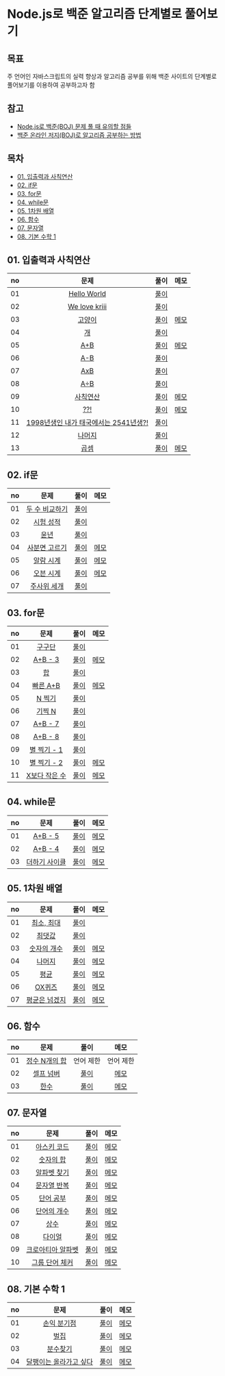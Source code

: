 # Node.js로 백준 알고리즘 단계별로 풀어보기

## 목표
주 언어인 자바스크립트의 실력 향상과 알고리즘 공부를 위해 백준 사이트의 단계별로 풀어보기를 이용하여 공부하고자 함

## 참고
- [Node.js로 백준(BOJ) 문제 풀 때 유의할 점들](https://tesseractjh.tistory.com/39)
- [백준 온라인 저지(BOJ)로 알고리즘 공부하는 방법](https://www.youtube.com/watch?v=H6z1_tnyhp0&t=626s)

## 목차
- [01. 입출력과 사칙연산](#01-입출력과-사칙연산)
- [02. if문](#02-if문)
- [03. for문](#03-for문)
- [04. while문](#04-while문)
- [05. 1차원 배열](#05-1차원-배열)
- [06. 함수](#06-함수)
- [07. 문자열](#07-문자열)
- [08. 기본 수학 1](#08-기본-수학-1)

## 01. 입출력과 사칙연산
| no | 문제 | 풀이 | 메모 |
|:--:|:--:|:--:|:--:|
| 01 | [Hello World](https://www.acmicpc.net/problem/2557) | [풀이](./01.%20입출력과%20사칙연산/01.%20Hello%20World/2557.js) |  |
| 02 | [We love kriii](https://www.acmicpc.net/problem/10718) | [풀이](./01.%20입출력과%20사칙연산/02.%20We%20love%20kriii/10718.js) |  |
| 03 | [고양이](https://www.acmicpc.net/problem/10171) | [풀이](./01.%20입출력과%20사칙연산/03.%20고양이/10171.js) | [메모](./01.%20입출력과%20사칙연산/03.%20고양이/memo.md) |
| 04 | [개](https://www.acmicpc.net/problem/10172) | [풀이](./01.%20입출력과%20사칙연산/04.%20개/10172.js) |  |
| 05 | [A+B](https://www.acmicpc.net/problem/1000) | [풀이](./01.%20입출력과%20사칙연산/05.%20A%2BB/1000.js) | [메모](./01.%20입출력과%20사칙연산/05.%20A%2BB/memo.md) |
| 06 | [A-B](https://www.acmicpc.net/problem/1001) | [풀이](./01.%20입출력과%20사칙연산/06.%20A-B/1001.js) |  |
| 07 | [AxB](https://www.acmicpc.net/problem/10998) | [풀이](./01.%20입출력과%20사칙연산/07.%20AxB/10998.js) |  |
| 08 | [A÷B](https://www.acmicpc.net/problem/1008) | [풀이](./01.%20입출력과%20사칙연산/08.%20A÷B/1008.js) |  |
| 09 | [사칙연산](https://www.acmicpc.net/problem/10869) | [풀이](./01.%20입출력과%20사칙연산/09.%20사칙연산/10869.js) | [메모](./01.%20입출력과%20사칙연산/09.%20사칙연산/memo.md) |
| 10 | [??!](https://www.acmicpc.net/problem/10926) | [풀이](./01.%20입출력과%20사칙연산/10.%20%3F%3F!/10926.js) | [메모](./01.%20입출력과%20사칙연산/10.%20%3F%3F!/memo.md) |
| 11 | [1998년생인 내가 태국에서는 2541년생?!](https://www.acmicpc.net/problem/18108) | [풀이](./01.%20입출력과%20사칙연산/11.%201998년생인%20내가%20태국에서는%202541년생%3F!/18108.js) |  |
| 12 | [나머지](https://www.acmicpc.net/problem/10430) | [풀이](./01.%20입출력과%20사칙연산/12.%20나머지/10430.js) |  |
| 13 | [곱셈](https://www.acmicpc.net/problem/2588) | [풀이](./01.%20입출력과%20사칙연산/13.%20곱셈/2588.js) | [메모](./01.%20입출력과%20사칙연산/13.%20곱셈/memo.md) |

## 02. if문
| no | 문제 | 풀이 | 메모 |
|:--:|:--:|:--:|:--:|
| 01 | [두 수 비교하기](https://www.acmicpc.net/problem/1330) | [풀이](./02.%20if문/01.%20두%20수%20비교하기/1330.js) |  |
| 02 | [시험 성적](https://www.acmicpc.net/problem/9498) | [풀이](./02.%20if문/02.%20시험%20성적/9498.js) |  |
| 03 | [윤년](https://www.acmicpc.net/problem/2753) | [풀이](./02.%20if문/03.%20윤년/2753.js) |  |
| 04 | [사분면 고르기](https://www.acmicpc.net/problem/14681) | [풀이](./02.%20if문/04.%20사분면%20고르기/14681.js) | [메모](./02.%20if문/04.%20사분면%20고르기/memo.md) |
| 05 | [알람 시계](https://www.acmicpc.net/problem/2884) | [풀이](./02.%20if문/05.%20알람%20시계/2884.js) | [메모](./02.%20if문/05.%20알람%20시계/memo.md) |
| 06 | [오븐 시계](https://www.acmicpc.net/problem/2525) | [풀이](./02.%20if문/06.%20오븐%20시계/2525.js) | [메모](./02.%20if문/06.%20오븐%20시계/memo.md) |
| 07 | [주사위 세개](https://www.acmicpc.net/problem/2480) | [풀이](./02.%20if문/07.%20주사위%20세개/2480.js) |  |

## 03. for문
| no | 문제 | 풀이 | 메모 |
|:--:|:--:|:--:|:--:|
| 01 | [구구단](https://www.acmicpc.net/problem/2739) | [풀이](./03.%20for문/01.%20구구단/2739.js) |  |
| 02 | [A+B - 3](https://www.acmicpc.net/problem/10950) | [풀이](./03.%20for문/02.%20A+B%20-%203/10950.js) | [메모](./03.%20for문/02.%20A+B%20-%203/memo.md) |
| 03 | [합](https://www.acmicpc.net/problem/8393) | [풀이](./03.%20for문/03.%20합/8393.js) |  |
| 04 | [빠른 A+B](https://www.acmicpc.net/problem/15552) | [풀이](./03.%20for문/04.%20빠른%20A+B/15552.js) | [메모](./03.%20for문/04.%20빠른%20A+B/memo.md) |
| 05 | [N 찍기](https://www.acmicpc.net/problem/2741) | [풀이](./03.%20for문/05.%20N%20찍기/2741.js) |  |
| 06 | [기찍 N](https://www.acmicpc.net/problem/2742) | [풀이](./03.%20for문/06.%20기찍%20N/2742.js) |  |
| 07 | [A+B - 7](https://www.acmicpc.net/problem/11021) | [풀이](./03.%20for문/07.%20A+B%20-%207/11021.js) |  |
| 08 | [A+B - 8](https://www.acmicpc.net/problem/11022) | [풀이](./03.%20for문/08.%20A+B%20-%208/11022.js) |  |
| 09 | [별 찍기 - 1](https://www.acmicpc.net/problem/2438) | [풀이](./03.%20for문/09.%20별%20찍기%20-%201/2438.js) |  |
| 10 | [별 찍기 - 2](https://www.acmicpc.net/problem/2439) | [풀이](./03.%20for문/10.%20별%20찍기%20-%202/2439.js) | [메모](./03.%20for문/10.%20별%20찍기%20-%202/memo.md) |
| 11 | [X보다 작은 수](https://www.acmicpc.net/problem/10871) | [풀이](./03.%20for문/11.%20X보다%20작은%20수/10871.js) | [메모](./03.%20for문/11.%20X보다%20작은%20수/memo.md) |

## 04. while문
| no | 문제 | 풀이 | 메모 |
|:--:|:--:|:--:|:--:|
| 01 | [A+B - 5](https://www.acmicpc.net/problem/10952) | [풀이](./04.%20while문/01.%20A+B%20-%205/10952.js) | [메모](./04.%20while문/01.%20A+B%20-%205/memo.md) |
| 02 | [A+B - 4](https://www.acmicpc.net/problem/10951) | [풀이](./04.%20while문/02.%20A+B%20-%204/10951.js) | [메모](./04.%20while문/02.%20A+B%20-%204/memo.md) |
| 03 | [더하기 사이클](https://www.acmicpc.net/problem/1110) | [풀이](./04.%20while문/03.%20더하기%20사이클/1110.js) | [메모](./04.%20while문/03.%20더하기%20사이클/memo.md) |

## 05. 1차원 배열
| no | 문제 | 풀이 | 메모 |
|:--:|:--:|:--:|:--:|
| 01 | [최소, 최대](https://www.acmicpc.net/problem/10818) | [풀이](./05.%201차원%20배열/01.%20최소,%20최대/10818.js) |  |
| 02 | [최댓값](https://www.acmicpc.net/problem/2562) | [풀이](./05.%201차원%20배열/02.%20최댓값/2562.js) |  |
| 03 | [숫자의 개수](https://www.acmicpc.net/problem/2577) | [풀이](./05.%201차원%20배열/03.%20숫자의%20개수/2577.js) | [메모](./05.%201차원%20배열/03.%20숫자의%20개수/memo.md) |
| 04 | [나머지](https://www.acmicpc.net/problem/3052) | [풀이](./05.%201차원%20배열/04.%20나머지/3052.js) | [메모](./05.%201차원%20배열/04.%20나머지/memo.md) |
| 05 | [평균](https://www.acmicpc.net/problem/1546) | [풀이](./05.%201차원%20배열/05.%20평균/1546.js) | [메모](./05.%201차원%20배열/05.%20평균/memo.md) |
| 06 | [OX퀴즈](https://www.acmicpc.net/problem/8958) | [풀이](./05.%201차원%20배열/06.%20OX퀴즈/8958.js) | [메모](./05.%201차원%20배열/06.%20OX퀴즈/memo.md) |
| 07 | [평균은 넘겠지](https://www.acmicpc.net/problem/4344) | [풀이](./05.%201차원%20배열/07.%20평균은%20넘겠지/4344.js) | [메모](./05.%201차원%20배열/07.%20평균은%20넘겠지/memo.md) |

## 06. 함수
| no | 문제 | 풀이 | 메모 |
|:--:|:--:|:--:|:--:|
| 01 | [정수 N개의 합](https://www.acmicpc.net/problem/15596) | 언어 제한 | 언어 제한 |
| 02 | [셀프 넘버](https://www.acmicpc.net/problem/4673) | [풀이](./06.%20함수/02.%20셀프%20넘버/4673.js) | [메모](./06.%20함수/02.%20셀프%20넘버/memo.md) |
| 03 | [한수](https://www.acmicpc.net/problem/1065) | [풀이](./06.%20함수/03.%20한수/1065.js) | [메모](./06.%20함수/03.%20한수/memo.md) |

## 07. 문자열
| no | 문제 | 풀이 | 메모 |
|:--:|:--:|:--:|:--:|
| 01 | [아스키 코드](https://www.acmicpc.net/problem/11654) | [풀이](./07.%20문자열/01.%20아스키%20코드/11654.js) | [메모](./07.%20문자열/01.%20아스키%20코드/memo.md) |
| 02 | [숫자의 합](https://www.acmicpc.net/problem/11720) | [풀이](./07.%20문자열/02.%20숫자의%20합/11720.js) | [메모](./07.%20문자열/02.%20숫자의%20합/memo.md) |
| 03 | [알파벳 찾기](https://www.acmicpc.net/problem/10809) | [풀이](./07.%20문자열/03.%20알파벳%20찾기/10809.js) | [메모](./07.%20문자열/03.%20알파벳%20찾기/memo.md) |
| 04 | [문자열 반복](https://www.acmicpc.net/problem/2675) | [풀이](./07.%20문자열/04.%20문자열%20반복/2675.js) | [메모](./07.%20문자열/04.%20문자열%20반복/memo.md) |
| 05 | [단어 공부](https://www.acmicpc.net/problem/1157) | [풀이](./07.%20문자열/05.%20단어%20공부/1157.js) | [메모](./07.%20문자열/05.%20단어%20공부/memo.md) |
| 06 | [단어의 개수](https://www.acmicpc.net/problem/1152) | [풀이](./07.%20문자열/06.%20단어의%20개수/1152.js) | [메모](./07.%20문자열/06.%20단어의%20개수/memo.md) |
| 07 | [상수](https://www.acmicpc.net/problem/2908) | [풀이](./07.%20문자열/07.%20상수/2908.js) | [메모](./07.%20문자열/07.%20상수/memo.md) |
| 08 | [다이얼](https://www.acmicpc.net/problem/5622) | [풀이](./07.%20문자열/08.%20다이얼/5622.js) | [메모](./07.%20문자열/08.%20다이얼/memo.md) |
| 09 | [크로아티아 알파벳](https://www.acmicpc.net/problem/2941) | [풀이](./07.%20문자열/09.%20크로아티아%20알파벳/2941.js) | [메모](./07.%20문자열/09.%20크로아티아%20알파벳/memo.md) |
| 10 | [그룹 단어 체커](https://www.acmicpc.net/problem/1316) | [풀이](./07.%20문자열/10.%20그룹%20단어%20체커/1316.js) | [메모](./07.%20문자열/10.%20그룹%20단어%20체커/memo.md) |

## 08. 기본 수학 1
| no | 문제 | 풀이 | 메모 |
|:--:|:--:|:--:|:--:|
| 01 | [손익 분기점](https://www.acmicpc.net/problem/1712) | [풀이](./08.%20기본%20수학%201/01.%20손익분기점/1712.js) | [메모](./08.%20기본%20수학%201/01.%20손익분기점/memo.md) |
| 02 | [벌집](https://www.acmicpc.net/problem/2292) | [풀이](./08.%20기본%20수학%201/02.%20벌집/2292.js) | [메모](./08.%20기본%20수학%201/02.%20벌집/memo.md) |
| 03 | [분수찾기](https://www.acmicpc.net/problem/1193) | [풀이](./08.%20기본%20수학%201/03.%20분수찾기/1193.js) | [메모](./08.%20기본%20수학%201/03.%20분수찾기/memo.md) |
| 04 | [달팽이는 올라가고 싶다](https://www.acmicpc.net/problem/2869) | [풀이](./08.%20기본%20수학%201/04.%20달팽이는%20올라가고%20싶다/2869.js) | [메모](./08.%20기본%20수학%201/04.%20달팽이는%20올라가고%20싶다/memo.md) |